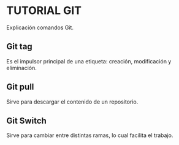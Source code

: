 # TUTORIAL GIT

Explicación comandos Git.

## Git tag

Es el impulsor principal de una etiqueta: creación, modificación y eliminación.

## Git pull

Sirve para descargar el contenido de un repositorio.

## Git Switch

Sirve para cambiar entre distintas ramas, lo cual facilita el trabajo.